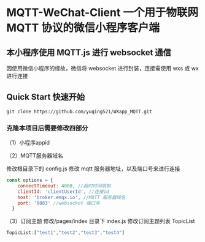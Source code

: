 # MQTT-WeChat-Client 一个用于物联网 MQTT 协议的微信小程序客户端

## 本小程序使用 MQTT.js 进行 websocket 通信
因使用微信小程序的缘故，微信将 websocket 进行封装，连接需使用 wxs 或 wx 进行连接

## Quick Start 快速开始

```shell
git clone https://github.com/yuqing521/WXapp_MQTT.git
```

### 克隆本项目后需要修改四部分

（1）小程序appid

（2）MQTT服务器域名

修改根目录下的 config.js 修改 mqtt 服务器地址，以及端口号来进行连接
```js 
const options = {
    connectTimeout: 4000, //超时时间限制
    clientId: 'clientUserId', //连接id
    host: 'broker.emqx.io', //MQTT 服务器域名
    port: '8083' //websocket 端口号
  }
  ```
（3）订阅主题 
修改/pages/index 目录下 index.js 修改订阅主题列表 TopicList
```js
TopicList:["test1","test2","test3","test4"]
```




